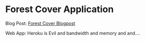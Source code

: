# Forest Cover Application

Blog Post: [Forest Cover Blogpost](https://ren-curry.github.io/forest-cover-app/assets/blog_post.html)

Web App: Heroku is Evil and bandwidth and memory and and....
